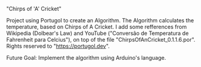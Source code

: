   "Chirps of 'A' Cricket"

  Project using Portugol to create an Algorithm. The Algorithm calculates the temperature, based on Chirps of A Cricket. 
I add some refferences from Wikipedia (Dolbear's Law) and YouTube ("Conversão de Temperatura de Fahrenheit para Celcius"), on top of the file "ChirpsOfAnCricket_0.1.1.6.por". 
Rights reserved to "https://portugol.dev". 

  Future Goal: Implement the algorithm using Arduino's language. 
